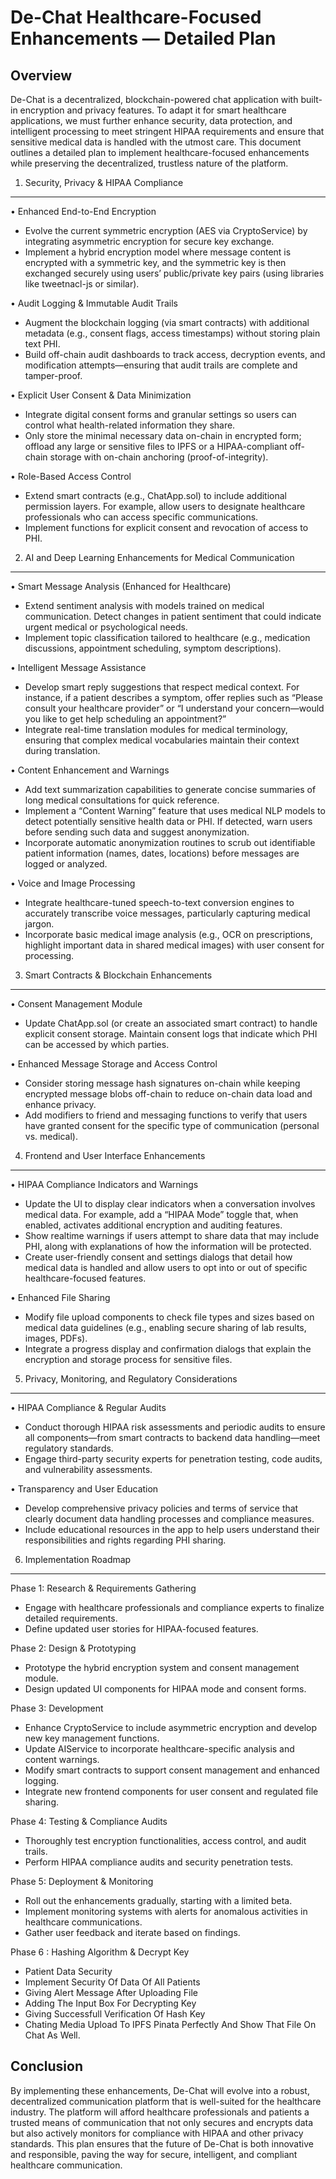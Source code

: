 De-Chat Healthcare-Focused Enhancements — Detailed Plan
=========================================================

Overview
--------
De-Chat is a decentralized, blockchain-powered chat application with built-in encryption and privacy features. To adapt it for smart healthcare applications, we must further enhance security, data protection, and intelligent processing to meet stringent HIPAA requirements and ensure that sensitive medical data is handled with the utmost care. This document outlines a detailed plan to implement healthcare-focused enhancements while preserving the decentralized, trustless nature of the platform.

1. Security, Privacy & HIPAA Compliance
-----------------------------------------
• Enhanced End-to-End Encryption  
  - Evolve the current symmetric encryption (AES via CryptoService) by integrating asymmetric encryption for secure key exchange.  
  - Implement a hybrid encryption model where message content is encrypted with a symmetric key, and the symmetric key is then exchanged securely using users’ public/private key pairs (using libraries like tweetnacl-js or similar).  

• Audit Logging & Immutable Audit Trails  
  - Augment the blockchain logging (via smart contracts) with additional metadata (e.g., consent flags, access timestamps) without storing plain text PHI.  
  - Build off-chain audit dashboards to track access, decryption events, and modification attempts—ensuring that audit trails are complete and tamper-proof.

• Explicit User Consent & Data Minimization  
  - Integrate digital consent forms and granular settings so users can control what health-related information they share.  
  - Only store the minimal necessary data on-chain in encrypted form; offload any large or sensitive files to IPFS or a HIPAA-compliant off-chain storage with on-chain anchoring (proof-of-integrity).

• Role-Based Access Control  
  - Extend smart contracts (e.g., ChatApp.sol) to include additional permission layers. For example, allow users to designate healthcare professionals who can access specific communications.
  - Implement functions for explicit consent and revocation of access to PHI.

2. AI and Deep Learning Enhancements for Medical Communication
----------------------------------------------------------------
• Smart Message Analysis (Enhanced for Healthcare)
  - Extend sentiment analysis with models trained on medical communication. Detect changes in patient sentiment that could indicate urgent medical or psychological needs.
  - Implement topic classification tailored to healthcare (e.g., medication discussions, appointment scheduling, symptom descriptions).

• Intelligent Message Assistance  
  - Develop smart reply suggestions that respect medical context. For instance, if a patient describes a symptom, offer replies such as “Please consult your healthcare provider” or “I understand your concern—would you like to get help scheduling an appointment?”
  - Integrate real-time translation modules for medical terminology, ensuring that complex medical vocabularies maintain their context during translation.

• Content Enhancement and Warnings  
  - Add text summarization capabilities to generate concise summaries of long medical consultations for quick reference.
  - Implement a “Content Warning” feature that uses medical NLP models to detect potentially sensitive health data or PHI. If detected, warn users before sending such data and suggest anonymization.
  - Incorporate automatic anonymization routines to scrub out identifiable patient information (names, dates, locations) before messages are logged or analyzed.

• Voice and Image Processing  
  - Integrate healthcare-tuned speech-to-text conversion engines to accurately transcribe voice messages, particularly capturing medical jargon.
  - Incorporate basic medical image analysis (e.g., OCR on prescriptions, highlight important data in shared medical images) with user consent for processing.

3. Smart Contracts & Blockchain Enhancements
----------------------------------------------
• Consent Management Module  
  - Update ChatApp.sol (or create an associated smart contract) to handle explicit consent storage. Maintain consent logs that indicate which PHI can be accessed by which parties.
  
• Enhanced Message Storage and Access Control  
  - Consider storing message hash signatures on-chain while keeping encrypted message blobs off-chain to reduce on-chain data load and enhance privacy.
  - Add modifiers to friend and messaging functions to verify that users have granted consent for the specific type of communication (personal vs. medical).

4. Frontend and User Interface Enhancements
---------------------------------------------
• HIPAA Compliance Indicators and Warnings  
  - Update the UI to display clear indicators when a conversation involves medical data. For example, add a “HIPAA Mode” toggle that, when enabled, activates additional encryption and auditing features.
  - Show realtime warnings if users attempt to share data that may include PHI, along with explanations of how the information will be protected.
  - Create user-friendly consent and settings dialogs that detail how medical data is handled and allow users to opt into or out of specific healthcare-focused features.

• Enhanced File Sharing  
  - Modify file upload components to check file types and sizes based on medical data guidelines (e.g., enabling secure sharing of lab results, images, PDFs).
  - Integrate a progress display and confirmation dialogs that explain the encryption and storage process for sensitive files.

5. Privacy, Monitoring, and Regulatory Considerations
--------------------------------------------------------
• HIPAA Compliance & Regular Audits  
  - Conduct thorough HIPAA risk assessments and periodic audits to ensure all components—from smart contracts to backend data handling—meet regulatory standards.
  - Engage third-party security experts for penetration testing, code audits, and vulnerability assessments.

• Transparency and User Education  
  - Develop comprehensive privacy policies and terms of service that clearly document data handling processes and compliance measures.
  - Include educational resources in the app to help users understand their responsibilities and rights regarding PHI sharing.

6. Implementation Roadmap
--------------------------
Phase 1: Research & Requirements Gathering  
  - Engage with healthcare professionals and compliance experts to finalize detailed requirements.
  - Define updated user stories for HIPAA-focused features.

Phase 2: Design & Prototyping  
  - Prototype the hybrid encryption system and consent management module.  
  - Design updated UI components for HIPAA mode and consent forms.

Phase 3: Development  
  - Enhance CryptoService to include asymmetric encryption and develop new key management functions.
  - Update AIService to incorporate healthcare-specific analysis and content warnings.
  - Modify smart contracts to support consent management and enhanced logging.
  - Integrate new frontend components for user consent and regulated file sharing.

Phase 4: Testing & Compliance Audits  
  - Thoroughly test encryption functionalities, access control, and audit trails.
  - Perform HIPAA compliance audits and security penetration tests.

Phase 5: Deployment & Monitoring  
  - Roll out the enhancements gradually, starting with a limited beta.
  - Implement monitoring systems with alerts for anomalous activities in healthcare communications.
  - Gather user feedback and iterate based on findings.

Phase 6 : Hashing Algorithm & Decrypt Key

  - Patient Data Security 
  - Implement Security Of Data Of All Patients 
  - Giving Alert Message After Uploading File 
  - Adding The Input Box For Decrypting Key
  - Giving Successfull Verification Of Hash Key
  - Chating Media Upload To IPFS Pinata Perfectly And Show That File On Chat As Well. 

Conclusion
----------
By implementing these enhancements, De-Chat will evolve into a robust, decentralized communication platform that is well-suited for the healthcare industry. The platform will afford healthcare professionals and patients a trusted means of communication that not only secures and encrypts data but also actively monitors for compliance with HIPAA and other privacy standards. This plan ensures that the future of De-Chat is both innovative and responsible, paving the way for secure, intelligent, and compliant healthcare communication.
